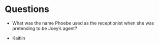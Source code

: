 # Questions

* What was the name Phoebe used as the receptionist when she was pretending to be Joey’s agent?
 - Kaitlin

